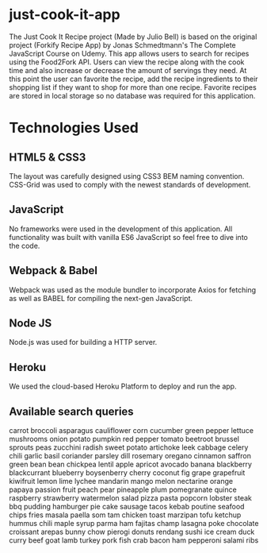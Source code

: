 # just-cook-it-app

The Just Cook It Recipe project (Made by Julio Bell) is based on the original project (Forkify Recipe App) by Jonas Schmedtmann's The Complete JavaScript Course on Udemy. This app allows users to search for recipes using the Food2Fork API. Users can view the recipe along with the cook time and also increase or decrease the amount of servings they need. At this point the user can favorite the recipe, add the recipe ingredients to their shopping list if they want to shop for more than one recipe. Favorite recipes are stored in local storage so no database was required for this application.

# Technologies Used

## HTML5 & CSS3

The layout was carefully designed using CSS3 BEM naming convention. CSS-Grid was used to comply with the newest standards of development.

## JavaScript

No frameworks were used in the development of this application. All functionality was built with vanilla ES6 JavaScript so feel free to dive into the code.

## Webpack & Babel

Webpack was used as the module bundler to incorporate Axios for fetching as well as BABEL for compiling the next-gen JavaScript.

## Node JS

Node.js was used for building a HTTP server. 

## Heroku

We used the cloud-based Heroku Platform to deploy and run the app.

## Available search queries

carrot
broccoli
asparagus
cauliflower
corn
cucumber
green pepper
lettuce
mushrooms
onion
potato
pumpkin
red pepper
tomato
beetroot
brussel sprouts
peas
zucchini
radish
sweet potato
artichoke
leek
cabbage
celery
chili
garlic
basil
coriander
parsley
dill
rosemary
oregano
cinnamon
saffron
green bean
bean
chickpea
lentil
apple
apricot
avocado
banana
blackberry
blackcurrant
blueberry
boysenberry
cherry
coconut
fig
grape
grapefruit
kiwifruit
lemon
lime
lychee
mandarin
mango
melon
nectarine
orange
papaya
passion fruit
peach
pear
pineapple
plum
pomegranate
quince
raspberry
strawberry
watermelon
salad
pizza
pasta
popcorn
lobster
steak
bbq
pudding
hamburger
pie
cake
sausage
tacos
kebab
poutine
seafood
chips
fries
masala
paella
som tam
chicken
toast
marzipan
tofu
ketchup
hummus
chili
maple syrup
parma ham
fajitas
champ
lasagna
poke
chocolate
croissant
arepas
bunny chow
pierogi
donuts
rendang
sushi
ice cream
duck
curry
beef
goat
lamb
turkey
pork
fish
crab
bacon
ham
pepperoni
salami
ribs
